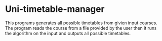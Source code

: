 # Uni-timetable-manager
This programs generates all possible timetables from givien input courses.
The program reads the course from a file provided by the user then it runs the algorithm on the input and outputs all possible timetables.
